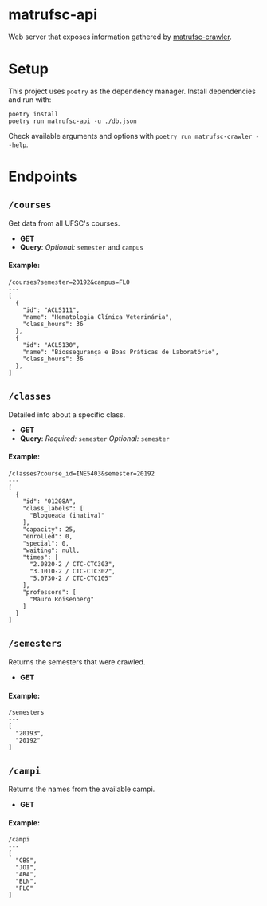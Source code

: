 # matrufsc-api

Web server that exposes information gathered by [matrufsc-crawler](https://github.com/caravelahc/matrufsc-crawler/).

# Setup
This project uses `poetry` as the dependency manager. Install dependencies and run with:

```
poetry install
poetry run matrufsc-api -u ./db.json
```

Check available arguments and options with `poetry run matrufsc-crawler --help`.

# Endpoints

## `/courses`

Get data from all UFSC's courses.
- **GET**
- **Query**: _Optional:_ `semester` and `campus`

#### Example:

```
/courses?semester=20192&campus=FLO
---
[
  {
    "id": "ACL5111",
    "name": "Hematologia Clínica Veterinária",
    "class_hours": 36
  },
  {
    "id": "ACL5130",
    "name": "Biossegurança e Boas Práticas de Laboratório",
    "class_hours": 36
  },
]
```

## `/classes`
Detailed info about a specific class.

- **GET**
- **Query**: _Required:_ `semester` _Optional:_ `semester`

#### Example:
```
/classes?course_id=INE5403&semester=20192
---
[
  {
    "id": "01208A",
    "class_labels": [
      "Bloqueada (inativa)"
    ],
    "capacity": 25,
    "enrolled": 0,
    "special": 0,
    "waiting": null,
    "times": [
      "2.0820-2 / CTC-CTC303",
      "3.1010-2 / CTC-CTC302",
      "5.0730-2 / CTC-CTC105"
    ],
    "professors": [
      "Mauro Roisenberg"
    ]
  }
]
```

## `/semesters`
Returns the semesters that were crawled.

- **GET**

#### Example:
```
/semesters
---
[
  "20193",
  "20192"
]
```

## `/campi`
Returns the names from the available campi.

- **GET**

#### Example:
```
/campi
---
[
  "CBS",
  "JOI",
  "ARA",
  "BLN",
  "FLO"
]
```
